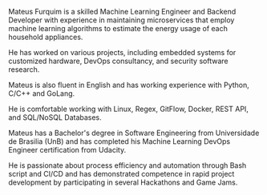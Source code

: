 Mateus Furquim is a skilled Machine Learning Engineer and Backend Developer with experience in maintaining microservices that employ machine learning algorithms to estimate the energy usage of each household appliances.

He has worked on various projects, including embedded systems for customized hardware, DevOps consultancy, and security software research.

Mateus is also fluent in English and has working experience with Python, C/C++ and GoLang.

He is comfortable working with Linux, Regex, GitFlow, Docker, REST API, and SQL/NoSQL Databases.

Mateus has a Bachelor's degree in Software Engineering from Universidade de Brasilia (UnB) and has completed his Machine Learning DevOps Engineer certification from Udacity.

He is passionate about process efficiency and automation through Bash script and CI/CD and has demonstrated competence in rapid project development by participating in several Hackathons and Game Jams.

